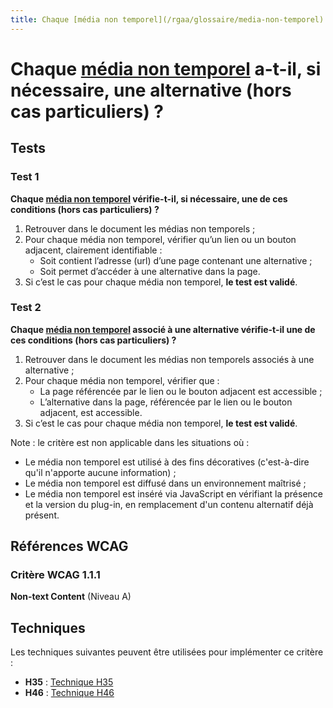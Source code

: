 ```yaml
---
title: Chaque [média non temporel](/rgaa/glossaire/media-non-temporel) a-t-il, si nécessaire, une alternative (hors cas particuliers) ?
---
```


# Chaque [média non temporel](/rgaa/glossaire/media-non-temporel) a-t-il, si nécessaire, une alternative (hors cas particuliers) ?



## Tests

### Test 1

**Chaque [média non temporel](/rgaa/glossaire/media-non-temporel) vérifie-t-il, si nécessaire, une de ces conditions (hors cas particuliers) ?**

1. Retrouver dans le document les médias non temporels ;
2. Pour chaque média non temporel, vérifier qu’un lien ou un bouton adjacent, clairement identifiable :
   - Soit contient l’adresse (url) d’une page contenant une alternative ;
   - Soit permet d’accéder à une alternative dans la page.
3. Si c’est le cas pour chaque média non temporel, **le test est validé**.

### Test 2

**Chaque [média non temporel](/rgaa/glossaire/media-non-temporel) associé à une alternative vérifie-t-il une de ces conditions (hors cas particuliers) ?**

1. Retrouver dans le document les médias non temporels associés à une alternative ;
2. Pour chaque média non temporel, vérifier que :
   - La page référencée par le lien ou le bouton adjacent est accessible ;
   - L’alternative dans la page, référencée par le lien ou le bouton adjacent, est accessible.
3. Si c’est le cas pour chaque média non temporel, **le test est validé**.

Note : le critère est non applicable dans les situations où :

- Le média non temporel est utilisé à des fins décoratives (c'est-à-dire qu'il n'apporte aucune information) ;
- Le média non temporel est diffusé dans un environnement maîtrisé ;
- Le média non temporel est inséré via JavaScript en vérifiant la présence et la version du plug-in, en remplacement d'un contenu alternatif déjà présent.



## Références WCAG

### Critère WCAG 1.1.1

**Non-text Content** (Niveau A)



## Techniques

Les techniques suivantes peuvent être utilisées pour implémenter ce critère :

- **H35** : [Technique H35](https://www.w3.org/WAI/WCAG21/Techniques/html/H35)
- **H46** : [Technique H46](https://www.w3.org/WAI/WCAG21/Techniques/html/H46)

